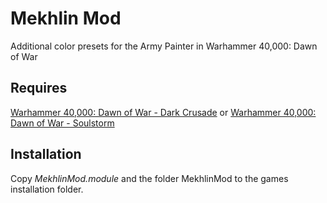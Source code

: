 # Mekhlin Mod
Additional color presets for the Army Painter in Warhammer 40,000: Dawn of War

## Requires
[Warhammer 40,000: Dawn of War - Dark Crusade](https://store.steampowered.com/app/4580) or [Warhammer 40,000: Dawn of War - Soulstorm](https://store.steampowered.com/app/9450)

## Installation
Copy _MekhlinMod.module_ and the folder MekhlinMod to the games installation folder.
